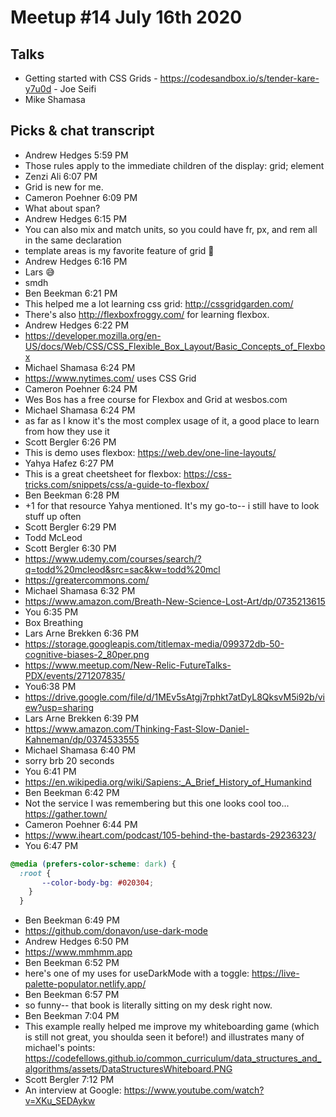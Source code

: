 # Meetup #14 July 16th 2020

## Talks
- Getting started with CSS Grids - https://codesandbox.io/s/tender-kare-y7u0d - Joe Seifi
- Mike Shamasa

## Picks & chat transcript

 

- Andrew Hedges 5:59 PM
- Those rules apply to the immediate children of the display: grid; element
- Zenzi Ali 6:07 PM
- Grid is new for me.
- Cameron Poehner 6:09 PM
- What about span?
- Andrew Hedges 6:15 PM
- You can also mix and match units, so you could have fr, px, and rem all in the same declaration
- template areas is my favorite feature of grid 🙂 
- Andrew Hedges 6:16 PM
- Lars 😅 
- smdh
- Ben Beekman 6:21 PM
- This helped me a lot learning css grid: http://cssgridgarden.com/
- There's also http://flexboxfroggy.com/ for learning flexbox.
- Andrew Hedges 6:22 PM
- https://developer.mozilla.org/en-US/docs/Web/CSS/CSS_Flexible_Box_Layout/Basic_Concepts_of_Flexbox
- Michael Shamasa 6:24 PM
- https://www.nytimes.com/ uses CSS Grid
- Cameron Poehner 6:24 PM
- Wes Bos has a free course for Flexbox and Grid at wesbos.com 
- Michael Shamasa 6:24 PM
- as far as I know it's the most complex usage of it, a good place to learn from how they use it
- Scott Bergler 6:26 PM
- This is demo uses flexbox: https://web.dev/one-line-layouts/
- Yahya Hafez 6:27 PM
- This is a great cheetsheet for flexbox: https://css-tricks.com/snippets/css/a-guide-to-flexbox/
- Ben Beekman 6:28 PM
- +1 for that resource Yahya mentioned. It's my go-to-- i still have to look stuff up often
- Scott Bergler 6:29 PM
- Todd McLeod
- Scott Bergler 6:30 PM
- https://www.udemy.com/courses/search/?q=todd%20mcleod&src=sac&kw=todd%20mcl
- https://greatercommons.com/
- Michael Shamasa 6:32 PM
- https://www.amazon.com/Breath-New-Science-Lost-Art/dp/0735213615
- You 6:35 PM
- Box Breathing
- Lars Arne Brekken 6:36 PM
- https://storage.googleapis.com/titlemax-media/099372db-50-cognitive-biases-2_80per.png
- https://www.meetup.com/New-Relic-FutureTalks-PDX/events/271207835/
- You6:38 PM
- https://drive.google.com/file/d/1MEv5sAtgj7rphkt7atDyL8QksvM5i92b/view?usp=sharing
- Lars Arne Brekken 6:39 PM
- https://www.amazon.com/Thinking-Fast-Slow-Daniel-Kahneman/dp/0374533555
- Michael Shamasa 6:40 PM
- sorry brb 20 seconds
- You 6:41 PM
- https://en.wikipedia.org/wiki/Sapiens:_A_Brief_History_of_Humankind
- Ben Beekman 6:42 PM
- Not the service I was remembering but this one looks cool too... https://gather.town/
- Cameron Poehner 6:44 PM
- https://www.iheart.com/podcast/105-behind-the-bastards-29236323/
- You 6:47 PM
 ```css
 @media (prefers-color-scheme: dark) {
   :root {
        --color-body-bg: #020304;
     }
   }
```
- Ben Beekman 6:49 PM
- https://github.com/donavon/use-dark-mode
- Andrew Hedges 6:50 PM
- https://www.mmhmm.app
- Ben Beekman 6:52 PM
- here's one of my uses for useDarkMode with a toggle: https://live-palette-populator.netlify.app/
- Ben Beekman 6:57 PM
- so funny-- that book is literally sitting on my desk right now.
- Ben Beekman 7:04 PM
- This example really helped me improve my whiteboarding game  (which is still not great, you shoulda seen it before!) and illustrates many of michael's points: https://codefellows.github.io/common_curriculum/data_structures_and_algorithms/assets/DataStructuresWhiteboard.PNG
- Scott Bergler 7:12 PM
- An interview at Google: https://www.youtube.com/watch?v=XKu_SEDAykw
